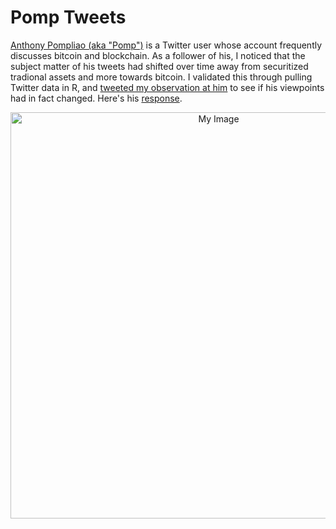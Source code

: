 # Pomp Tweets

[Anthony Pompliao (aka "Pomp")](https://twitter.com/APompliano) is a Twitter user whose account frequently discusses bitcoin and blockchain. As a follower of his, I noticed that the subject matter of his tweets had shifted over time away from securitized tradional assets and more towards bitcoin. I validated this through pulling Twitter data in R, and [tweeted my observation at him](https://twitter.com/n_feifel/status/1125164722364538881) to see if his viewpoints had in fact changed. Here's his [response](https://twitter.com/APompliano/status/1125171264518275072).

<p align="center">
  <a href="https://twitter.com/APompliano/status/1125171264518275072">
      <img src="https://github.com/nfeifel/analytics/blob/master/projects/pomp_tweets/cover_image.png" alt="My Image" width="650" />
  </a>
</p>

